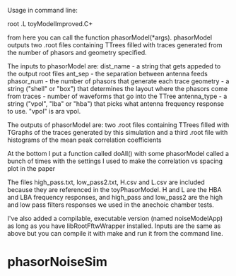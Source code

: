 Usage in command line:

root
.L toyModelImproved.C+

from here you can call the function phasorModel(*args).  phasorModel outputs two .root files containing TTrees filled with traces generated from the number of phasors and geometry specified.

The inputs to phasorModel are:
dist_name - a string that gets appeded to the output root files
ant_sep - the separation between antenna feeds
phasor_num - the number of phasors that generate each trace
geometry - a string ("shell" or "box") that determines the layout where the phasors come from
traces - number of waveforms that go into the TTree
antenna_type - a string ("vpol", "lba" or "hba") that picks what antenna frequency response to use. "vpol" is ara vpol.

The outputs of phasorModel are:
two .root files containing TTrees filled with TGraphs of the traces generated by this simulation and a third .root file with histograms of the mean peak correlation coefficients

At the bottom I put a function called doAll() with some phasorModel called a bunch of times with the settings I used to make the correlation vs spacing plot in the paper

The files high_pass.txt, low_pass2.txt, H.csv and L.csv are included because they are referenced in the toyPhasorModel.  H and L are the HBA and LBA frequency responses, and high_pass and low_pass2 are the high and low pass filters responses we used in the anechoic chamber tests.

I've also added a compilable, executable version (named noiseModelApp) as long as you have libRootFftwWrapper installed.  Inputs are the same as above but you can compile it with make and run it from the command line.
# phasorNoiseSim
